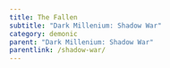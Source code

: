 ```yaml
---
title: The Fallen
subtitle: "Dark Millenium: Shadow War"
category: demonic
parent: "Dark Millenium: Shadow War"
parentlink: /shadow-war/
---
```

